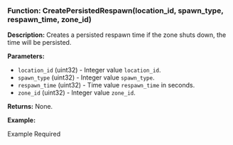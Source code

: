 ### Function: CreatePersistedRespawn(location_id, spawn_type, respawn_time, zone_id)

**Description:**
Creates a persisted respawn time if the zone shuts down, the time will be persisted.

**Parameters:**
- `location_id` (uint32) - Integer value `location_id`.
- `spawn_type` (uint32) - Integer value `spawn_type`.
- `respawn_time` (uint32) - Time value `respawn_time` in seconds.
- `zone_id` (uint32) - Integer value `zone_id`.

**Returns:** None.

**Example:**

Example Required
